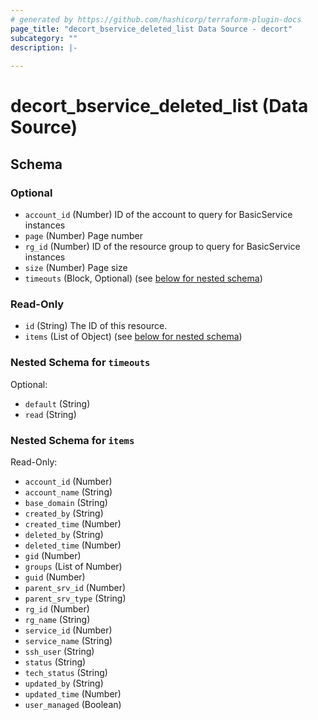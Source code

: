```yaml
---
# generated by https://github.com/hashicorp/terraform-plugin-docs
page_title: "decort_bservice_deleted_list Data Source - decort"
subcategory: ""
description: |-
  
---
```


# decort_bservice_deleted_list (Data Source)





<!-- schema generated by tfplugindocs -->
## Schema

### Optional

- `account_id` (Number) ID of the account to query for BasicService instances
- `page` (Number) Page number
- `rg_id` (Number) ID of the resource group to query for BasicService instances
- `size` (Number) Page size
- `timeouts` (Block, Optional) (see [below for nested schema](#nestedblock--timeouts))

### Read-Only

- `id` (String) The ID of this resource.
- `items` (List of Object) (see [below for nested schema](#nestedatt--items))

<a id="nestedblock--timeouts"></a>
### Nested Schema for `timeouts`

Optional:

- `default` (String)
- `read` (String)


<a id="nestedatt--items"></a>
### Nested Schema for `items`

Read-Only:

- `account_id` (Number)
- `account_name` (String)
- `base_domain` (String)
- `created_by` (String)
- `created_time` (Number)
- `deleted_by` (String)
- `deleted_time` (Number)
- `gid` (Number)
- `groups` (List of Number)
- `guid` (Number)
- `parent_srv_id` (Number)
- `parent_srv_type` (String)
- `rg_id` (Number)
- `rg_name` (String)
- `service_id` (Number)
- `service_name` (String)
- `ssh_user` (String)
- `status` (String)
- `tech_status` (String)
- `updated_by` (String)
- `updated_time` (Number)
- `user_managed` (Boolean)


